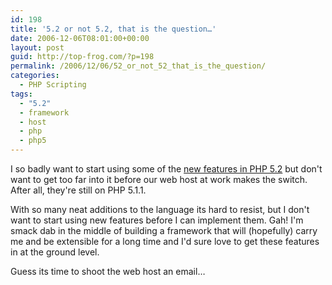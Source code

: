 ```yaml
---
id: 198
title: '5.2 or not 5.2, that is the question…'
date: 2006-12-06T08:01:00+00:00
layout: post
guid: http://top-frog.com/?p=198
permalink: /2006/12/06/52_or_not_52_that_is_the_question/
categories:
  - PHP Scripting
tags:
  - "5.2"
  - framework
  - host
  - php
  - php5
---
```

I so badly want to start using some of the [new features in PHP 5.2](http://www.php.net/releases/5_2_0.php) but don't want to get too far into it before our web host at work makes the switch. After all, they're still on PHP 5.1.1.

With so many neat additions to the language its hard to resist, but I don't want to start using new features before I can implement them. Gah! I'm smack dab in the middle of building a framework that will (hopefully) carry me and be extensible for a long time and I'd sure love to get these features in at the ground level.

Guess its time to shoot the web host an email…